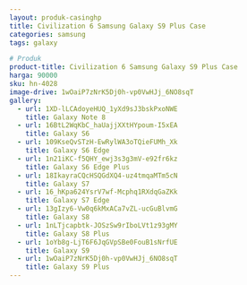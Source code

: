 ```yaml
---
layout: produk-casinghp
title: Civilization 6 Samsung Galaxy S9 Plus Case
categories: samsung
tags: galaxy

# Produk
product-title: Civilization 6 Samsung Galaxy S9 Plus Case
harga: 90000
sku: hn-4028
image-drive: 1wOaiP7zNrK5Dj0h-vp0VwHJj_6NO8sqT
gallery:
  - url: 1XD-lLCAdoyeHUQ_1yXd9sJ3bskPxoNWE
    title: Galaxy Note 8
  - url: 16BtL2WqKbC_haUajjXXtHYpoum-I5xEA
    title: Galaxy S6
  - url: 109KseQvSTzH-EwRylWA3oTQieFUMh_Xk
    title: Galaxy S6 Edge
  - url: 1n21iKC-f5QHY_ewj3s3g3mV-e92fr6kz
    title: Galaxy S6 Edge Plus
  - url: 18IkayraCQcHSQGdXQ4-uz4tmqaMTm5cN
    title: Galaxy S7
  - url: 16_hKpa624YsrV7wf-Mcphq1RXdqGaZKk
    title: Galaxy S7 Edge
  - url: 13gIzy6-Vw0q6kMxACa7vZL-ucGuBlvmG
    title: Galaxy S8
  - url: 1nLTjcapbtk-JOSzSw9rIboLVt1z93gMY
    title: Galaxy S8 Plus
  - url: 1oYb8g-LjT6F6JqGVpSBe0FouB1sNrfUE
    title: Galaxy S9
  - url: 1wOaiP7zNrK5Dj0h-vp0VwHJj_6NO8sqT
    title: Galaxy S9 Plus
---
```

